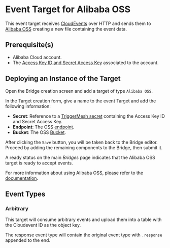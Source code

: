 # Event Target for Alibaba OSS 

This event target receives [CloudEvents][ce] over HTTP and sends them to [Alibaba OSS][oss]
creating a new file containing the event data.

## Prerequisite(s)

- Alibaba Cloud account.
- The [Access Key ID and Secret Access Key](https://www.alibabacloud.com/help/faq-detail/142101.htm) associated to the account.

## Deploying an Instance of the Target

Open the Bridge creation screen and add a target of type `Alibaba OSS`.

In the Target creation form, give a name to the event Target and add the following information:

- **Secret**: Reference to a [TriggerMesh secret](../guides/secrets.md) containing the Access Key ID and Secret Access Key.
- **Endpoint**: The OSS [endpoint](https://www.alibabacloud.com/help/doc-detail/31834.html?spm=a2c5t.11065259.1996646101.searchclickresult.66795207QoTOLE).
- **Bucket**: The OSS [Bucket](https://www.alibabacloud.com/help/doc-detail/32135.html?spm=a2c5t.11065259.1996646101.searchclickresult.76164406aMCICT).

After clicking the `Save` button, you will be taken back to the Bridge editor. Proceed by adding the remaining
components to the Bridge, then submit it.

A ready status on the main _Bridges_ page indicates that the Alibaba OSS target is ready to accept events.

For more information about using Alibaba OSS, please refer to the [documentation](https://www.alibabacloud.com/help/product/31815.htm?spm=a3c0i.7950270.1834322160.3.5761ab91f9PlWp).

## Event Types
### Arbitrary
This target will consume arbitrary events and upload them into a table with the Cloudevent ID as the object key.

The response event type will contain the original event type with `.response` appended to the end. 

[ce]: https://cloudevents.io/
[ce-jsonformat]: https://github.com/cloudevents/spec/blob/v1.0/json-format.md
[oss]: https://www.alibabacloud.com/product/oss
